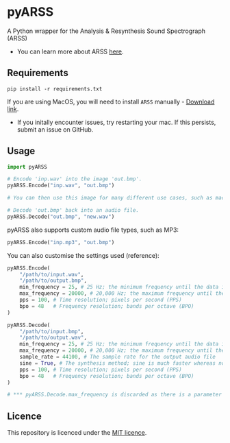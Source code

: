 # pyARSS
A Python wrapper for the Analysis &amp; Resynthesis Sound Spectrograph (ARSS)
* You can learn more about ARSS [here](http://arss.sourceforge.net/).

## Requirements
```
pip install -r requirements.txt
```
If you are using MacOS, you will need to install `ARSS` manually - [Download link](http://downloads.sourceforge.net/arss/arss-0.2.3-macosx-universal.dmg?use_mirror=osdn).
* If you initally encounter issues, try restarting your mac. If this persists, submit an issue on GitHub.

## Usage

```py
import pyARSS

# Encode 'inp.wav' into the image 'out.bmp'.
pyARSS.Encode("inp.wav", "out.bmp")

# You can then use this image for many different use cases, such as machine learning.

# Decode 'out.bmp' back into an audio file.
pyARSS.Decode("out.bmp", "new.wav")
```

pyARSS also supports custom audio file types, such as MP3:

```py
pyARSS.Encode("inp.mp3", "out.bmp")
```

You can also customise the settings used (reference):

```py
pyARSS.Encode(
    "/path/to/input.wav",
    "/path/to/output.bmp",
    min_frequency = 25, # 25 Hz; the minimum frequency until the data is discarded
    max_frequency = 20000, # 20,000 Hz; the maximum frequency until the data is discarded
    pps = 100, # Time resolution; pixels per second (PPS)
    bpo = 48   # Frequency resolution; bands per octave (BPO)
)

pyARSS.Decode(
    "/path/to/input.bmp",
    "/path/to/output.wav",
    min_frequency = 25, # 25 Hz; the minimum frequency until the data is discarded
    max_frequency = 20000, # 20,000 Hz; the maximum frequency until the data is discarded ***
    sample_rate = 44100, # The sample rate for the output audio file
    sine = True, # The synthesis method; sine is much faster whereas noise (sine=False) is more detailed, however, takes much longer to compute.
    pps = 100, # Time resolution; pixels per second (PPS)
    bpo = 48   # Frequency resolution; bands per octave (BPO)
)

# *** pyARSS.Decode.max_frequency is discarded as there is a parameter limit on ARSS's executable.
```

## Licence
This repository is licenced under the [MIT licence](https://github.com/TheoCoombes/pyARSS/blob/main/LICENSE).

